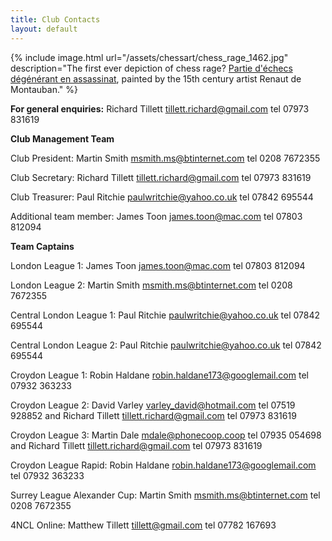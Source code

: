 ```yaml
---
title: Club Contacts
layout: default
---
```


{% include image.html url="/assets/chessart/chess_rage_1462.jpg" description="The first ever depiction of chess rage? [Partie d'échecs dégénérant en assassinat](http://streathambrixtonchess.blogspot.com/2009/11/chess-in-art-postscript-chess-in_22.html), painted by the 15th century artist Renaut de Montauban." %}


**For general enquiries:** Richard Tillett <tillett.richard@gmail.com>
tel 07973 831619

**Club Management Team**

Club President: Martin Smith <msmith.ms@btinternet.com> tel 0208 7672355

Club Secretary: Richard Tillett <tillett.richard@gmail.com> tel 07973
831619

Club Treasurer: Paul Ritchie <paulwritchie@yahoo.co.uk> tel 07842 695544

Additional team member: James Toon <james.toon@mac.com> tel 07803 812094

**Team Captains**

London League 1: James Toon <james.toon@mac.com> tel 07803 812094

London League 2: Martin Smith <msmith.ms@btinternet.com> tel 0208
7672355

Central London League 1: Paul Ritchie <paulwritchie@yahoo.co.uk> tel
07842 695544

Central London League 2: Paul Ritchie <paulwritchie@yahoo.co.uk> tel
07842 695544

Croydon League 1: Robin Haldane <robin.haldane173@googlemail.com> tel
07932 363233

Croydon League 2: David Varley <varley_david@hotmail.com> tel 07519
928852 and Richard Tillett <tillett.richard@gmail.com> tel 07973 831619

Croydon League 3: Martin Dale <mdale@phonecoop.coop> tel 07935 054698
and Richard Tillett <tillett.richard@gmail.com> tel 07973 831619

Croydon League Rapid: Robin Haldane <robin.haldane173@googlemail.com>
tel 07932 363233

Surrey League Alexander Cup: Martin Smith <msmith.ms@btinternet.com> tel
0208 7672355

4NCL Online: Matthew Tillett <tillett@gmail.com> tel 07782 167693

